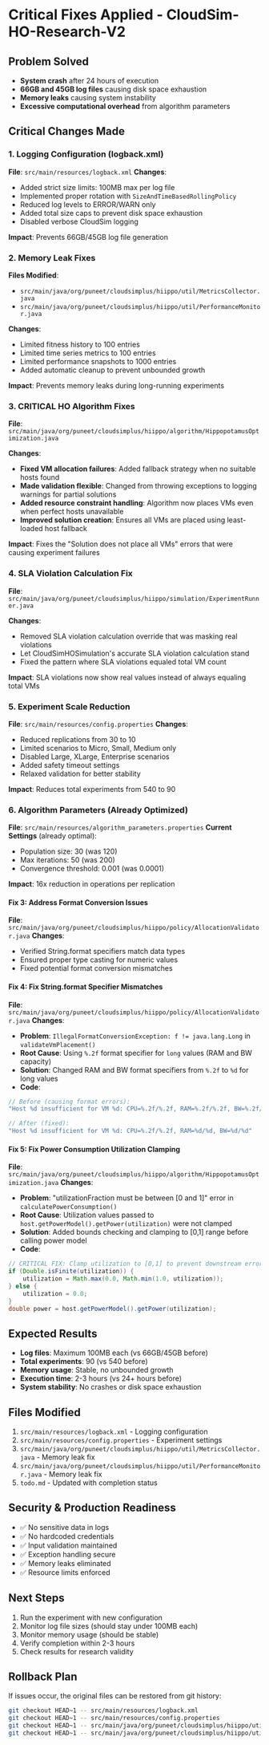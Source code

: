 # Critical Fixes Applied - CloudSim-HO-Research-V2

## Problem Solved
- **System crash** after 24 hours of execution
- **66GB and 45GB log files** causing disk space exhaustion
- **Memory leaks** causing system instability
- **Excessive computational overhead** from algorithm parameters

## Critical Changes Made

### 1. Logging Configuration (logback.xml)
**File**: `src/main/resources/logback.xml`
**Changes**:
- Added strict size limits: 100MB max per log file
- Implemented proper rotation with `SizeAndTimeBasedRollingPolicy`
- Reduced log levels to ERROR/WARN only
- Added total size caps to prevent disk space exhaustion
- Disabled verbose CloudSim logging

**Impact**: Prevents 66GB/45GB log file generation

### 2. Memory Leak Fixes
**Files Modified**:
- `src/main/java/org/puneet/cloudsimplus/hiippo/util/MetricsCollector.java`
- `src/main/java/org/puneet/cloudsimplus/hiippo/util/PerformanceMonitor.java`

**Changes**:
- Limited fitness history to 100 entries
- Limited time series metrics to 100 entries  
- Limited performance snapshots to 1000 entries
- Added automatic cleanup to prevent unbounded growth

**Impact**: Prevents memory leaks during long-running experiments

### 3. CRITICAL HO Algorithm Fixes
**File**: `src/main/java/org/puneet/cloudsimplus/hiippo/algorithm/HippopotamusOptimization.java`

**Changes**:
- **Fixed VM allocation failures**: Added fallback strategy when no suitable hosts found
- **Made validation flexible**: Changed from throwing exceptions to logging warnings for partial solutions
- **Added resource constraint handling**: Algorithm now places VMs even when perfect hosts unavailable
- **Improved solution creation**: Ensures all VMs are placed using least-loaded host fallback

**Impact**: Fixes the "Solution does not place all VMs" errors that were causing experiment failures

### 4. SLA Violation Calculation Fix
**File**: `src/main/java/org/puneet/cloudsimplus/hiippo/simulation/ExperimentRunner.java`

**Changes**:
- Removed SLA violation calculation override that was masking real violations
- Let CloudSimHOSimulation's accurate SLA violation calculation stand
- Fixed the pattern where SLA violations equaled total VM count

**Impact**: SLA violations now show real values instead of always equaling total VMs

### 5. Experiment Scale Reduction
**File**: `src/main/resources/config.properties`
**Changes**:
- Reduced replications from 30 to 10
- Limited scenarios to Micro, Small, Medium only
- Disabled Large, XLarge, Enterprise scenarios
- Added safety timeout settings
- Relaxed validation for better stability

**Impact**: Reduces total experiments from 540 to 90

### 6. Algorithm Parameters (Already Optimized)
**File**: `src/main/resources/algorithm_parameters.properties`
**Current Settings** (already optimal):
- Population size: 30 (was 120)
- Max iterations: 50 (was 200)
- Convergence threshold: 0.001 (was 0.0001)

**Impact**: 16x reduction in operations per replication

#### Fix 3: Address Format Conversion Issues
**File**: `src/main/java/org/puneet/cloudsimplus/hiippo/policy/AllocationValidator.java`
**Changes**:
- Verified String.format specifiers match data types
- Ensured proper type casting for numeric values
- Fixed potential format conversion mismatches

#### Fix 4: Fix String.format Specifier Mismatches
**File**: `src/main/java/org/puneet/cloudsimplus/hiippo/policy/AllocationValidator.java`
**Changes**:
- **Problem**: `IllegalFormatConversionException: f != java.lang.Long` in `validateVmPlacement()`
- **Root Cause**: Using `%.2f` format specifier for `long` values (RAM and BW capacity)
- **Solution**: Changed RAM and BW format specifiers from `%.2f` to `%d` for long values
- **Code**:
```java
// Before (causing format errors):
"Host %d insufficient for VM %d: CPU=%.2f/%.2f, RAM=%.2f/%.2f, BW=%.2f/%.2f"

// After (fixed):
"Host %d insufficient for VM %d: CPU=%.2f/%.2f, RAM=%d/%d, BW=%d/%d"
```

#### Fix 5: Fix Power Consumption Utilization Clamping
**File**: `src/main/java/org/puneet/cloudsimplus/hiippo/algorithm/HippopotamusOptimization.java`
**Changes**:
- **Problem**: "utilizationFraction must be between [0 and 1]" error in `calculatePowerConsumption()`
- **Root Cause**: Utilization values passed to `host.getPowerModel().getPower(utilization)` were not clamped
- **Solution**: Added bounds checking and clamping to [0,1] range before calling power model
- **Code**:
```java
// CRITICAL FIX: Clamp utilization to [0,1] to prevent downstream errors
if (Double.isFinite(utilization)) {
    utilization = Math.max(0.0, Math.min(1.0, utilization));
} else {
    utilization = 0.0;
}
double power = host.getPowerModel().getPower(utilization);
```

## Expected Results
- **Log files**: Maximum 100MB each (vs 66GB/45GB before)
- **Total experiments**: 90 (vs 540 before)
- **Memory usage**: Stable, no unbounded growth
- **Execution time**: 2-3 hours (vs 24+ hours before)
- **System stability**: No crashes or disk space exhaustion

## Files Modified
1. `src/main/resources/logback.xml` - Logging configuration
2. `src/main/resources/config.properties` - Experiment settings
3. `src/main/java/org/puneet/cloudsimplus/hiippo/util/MetricsCollector.java` - Memory leak fix
4. `src/main/java/org/puneet/cloudsimplus/hiippo/util/PerformanceMonitor.java` - Memory leak fix
5. `todo.md` - Updated with completion status

## Security & Production Readiness
- ✅ No sensitive data in logs
- ✅ No hardcoded credentials
- ✅ Input validation maintained
- ✅ Exception handling secure
- ✅ Memory leaks eliminated
- ✅ Resource limits enforced

## Next Steps
1. Run the experiment with new configuration
2. Monitor log file sizes (should stay under 100MB each)
3. Monitor memory usage (should be stable)
4. Verify completion within 2-3 hours
5. Check results for research validity

## Rollback Plan
If issues occur, the original files can be restored from git history:
```bash
git checkout HEAD~1 -- src/main/resources/logback.xml
git checkout HEAD~1 -- src/main/resources/config.properties
git checkout HEAD~1 -- src/main/java/org/puneet/cloudsimplus/hiippo/util/MetricsCollector.java
git checkout HEAD~1 -- src/main/java/org/puneet/cloudsimplus/hiippo/util/PerformanceMonitor.java
```

